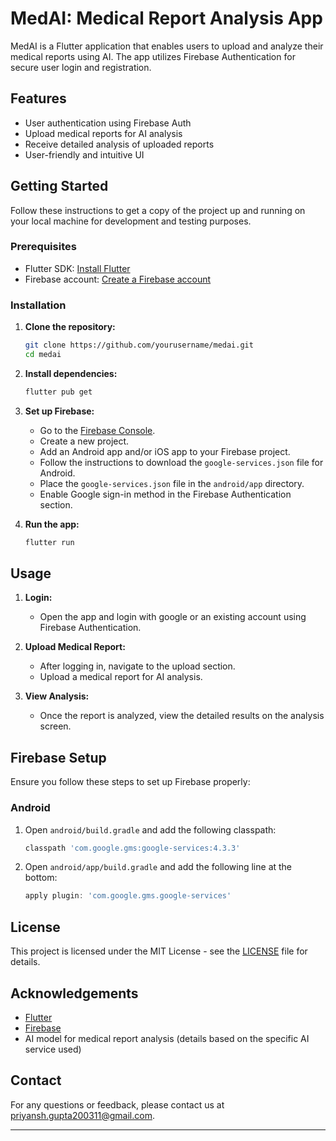 # MedAI: Medical Report Analysis App

MedAI is a Flutter application that enables users to upload and analyze their medical reports using AI. The app utilizes Firebase Authentication for secure user login and registration.

## Features

- User authentication using Firebase Auth
- Upload medical reports for AI analysis
- Receive detailed analysis of uploaded reports
- User-friendly and intuitive UI

## Getting Started

Follow these instructions to get a copy of the project up and running on your local machine for development and testing purposes.

### Prerequisites

- Flutter SDK: [Install Flutter](https://flutter.dev/docs/get-started/install)
- Firebase account: [Create a Firebase account](https://firebase.google.com/)

### Installation

1. **Clone the repository:**

    ```bash
    git clone https://github.com/yourusername/medai.git
    cd medai
    ```

2. **Install dependencies:**

    ```bash
    flutter pub get
    ```

3. **Set up Firebase:**

    - Go to the [Firebase Console](https://console.firebase.google.com/).
    - Create a new project.
    - Add an Android app and/or iOS app to your Firebase project.
    - Follow the instructions to download the `google-services.json` file for Android.
    - Place the `google-services.json` file in the `android/app` directory.
    - Enable Google sign-in method in the Firebase Authentication section.

4. **Run the app:**

    ```bash
    flutter run
    ```

## Usage

1. **Login:**
   - Open the app and login with google or an existing account using Firebase Authentication.

2. **Upload Medical Report:**
   - After logging in, navigate to the upload section.
   - Upload a medical report for AI analysis.

3. **View Analysis:**
   - Once the report is analyzed, view the detailed results on the analysis screen.

## Firebase Setup

Ensure you follow these steps to set up Firebase properly:

### Android

1. Open `android/build.gradle` and add the following classpath:

    ```groovy
    classpath 'com.google.gms:google-services:4.3.3'
    ```

2. Open `android/app/build.gradle` and add the following line at the bottom:

    ```groovy
    apply plugin: 'com.google.gms.google-services'
    ```

## License

This project is licensed under the MIT License - see the [LICENSE](LICENSE) file for details.

## Acknowledgements

- [Flutter](https://flutter.dev/)
- [Firebase](https://firebase.google.com/)
- AI model for medical report analysis (details based on the specific AI service used)

## Contact

For any questions or feedback, please contact us at priyansh.gupta200311@gmail.com.

---
